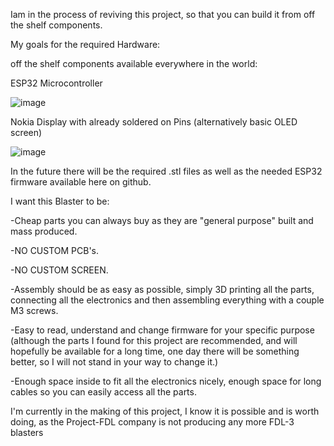Iam in the process of reviving this project, so that you can build it from off the shelf components.

My goals for the required Hardware:

off the shelf components available everywhere in the world:



ESP32 Microcontroller

![image](https://github.com/davidgermany/FDL-3-ESP32/assets/44377583/fa5b1cae-38f9-4739-9bb8-7a7faf8e5adc)


Nokia Display with already soldered on Pins (alternatively basic OLED screen)

![image](https://github.com/davidgermany/FDL-3-ESP32/assets/44377583/b9be18af-c8f3-49d7-9c03-d988abdac6a5)


In the future there will be the required .stl files as well as the needed ESP32 firmware available here on github.

I want this Blaster to be:

-Cheap parts you can always buy as they are "general purpose" built and mass produced.

-NO CUSTOM PCB's.

-NO CUSTOM SCREEN.

-Assembly should be as easy as possible, simply 3D printing all the parts, connecting all the electronics and then assembling everything with a couple M3 screws.

-Easy to read, understand and change firmware for your specific purpose (although the parts I found for this project are recommended, and will hopefully be available for a long time, one day there will be something better, so I will not stand in your way to change it.)

-Enough space inside to fit all the electronics nicely, enough space for long cables so you can easily access all the parts.

I'm currently in the making of this project, I know it is possible and is worth doing, as the Project-FDL company is not producing any more FDL-3 blasters
